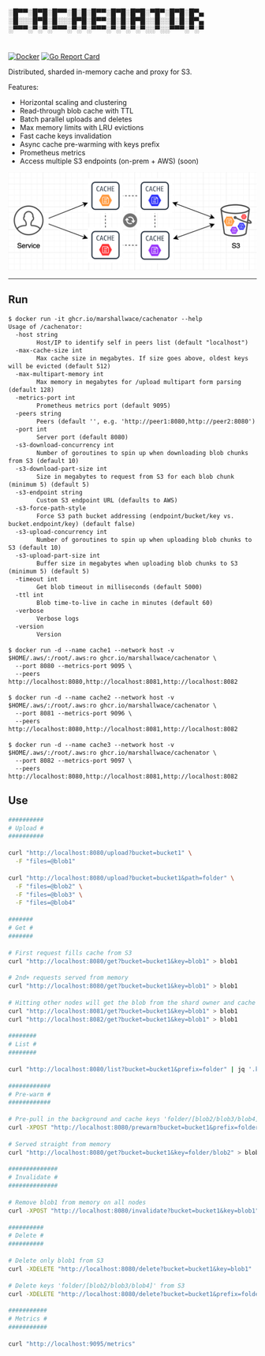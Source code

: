 <span style="">&#9617;&#9608;&#9600;&#9600;&#9617;&#9608;&#9600;&#9608;&#9617;&#9608;&#9600;&#9600;&#9617;&#9608;&#9617;&#9608;&#9617;&#9608;&#9600;&#9600;&#9617;&#9608;&#9600;&#9608;&#9617;&#9608;&#9600;&#9608;&#9617;&#9600;&#9608;&#9600;&#9617;&#9608;&#9600;&#9608;&#9617;&#9608;&#9600;&#9604;</span><br />
<span style="">&#9617;&#9608;&#9617;&#9617;&#9617;&#9608;&#9600;&#9608;&#9617;&#9608;&#9617;&#9617;&#9617;&#9608;&#9600;&#9608;&#9617;&#9608;&#9600;&#9600;&#9617;&#9608;&#9617;&#9608;&#9617;&#9608;&#9600;&#9608;&#9617;&#9617;&#9608;&#9617;&#9617;&#9608;&#9617;&#9608;&#9617;&#9608;&#9600;&#9604;</span><br />
<span style="">&#9617;&#9600;&#9600;&#9600;&#9617;&#9600;&#9617;&#9600;&#9617;&#9600;&#9600;&#9600;&#9617;&#9600;&#9617;&#9600;&#9617;&#9600;&#9600;&#9600;&#9617;&#9600;&#9617;&#9600;&#9617;&#9600;&#9617;&#9600;&#9617;&#9617;&#9600;&#9617;&#9617;&#9600;&#9600;&#9600;&#9617;&#9600;&#9617;&#9600;</span><br />

#

[![Docker](https://github.com/MarshallWace/cachenator/workflows/Publish%20Docker/badge.svg)](https://github.com/MarshallWace/cachenator/actions?query=workflow%3A%22Publish+Docker%22) [![Go Report Card](https://goreportcard.com/badge/github.com/MarshallWace/cachenator)](https://goreportcard.com/report/github.com/MarshallWace/cachenator)

Distributed, sharded in-memory cache and proxy for S3.

Features:

- Horizontal scaling and clustering
- Read-through blob cache with TTL
- Batch parallel uploads and deletes
- Max memory limits with LRU evictions
- Fast cache keys invalidation
- Async cache pre-warming with keys prefix
- Prometheus metrics
- Access multiple S3 endpoints (on-prem + AWS) (soon)

<img src="./docs/diagram.png">

---

## Run

```
$ docker run -it ghcr.io/marshallwace/cachenator --help
Usage of /cachenator:
  -host string
    	Host/IP to identify self in peers list (default "localhost")
  -max-cache-size int
    	Max cache size in megabytes. If size goes above, oldest keys will be evicted (default 512)
  -max-multipart-memory int
    	Max memory in megabytes for /upload multipart form parsing (default 128)
  -metrics-port int
    	Prometheus metrics port (default 9095)
  -peers string
    	Peers (default '', e.g. 'http://peer1:8080,http://peer2:8080')
  -port int
    	Server port (default 8080)
  -s3-download-concurrency int
    	Number of goroutines to spin up when downloading blob chunks from S3 (default 10)
  -s3-download-part-size int
    	Size in megabytes to request from S3 for each blob chunk (minimum 5) (default 5)
  -s3-endpoint string
    	Custom S3 endpoint URL (defaults to AWS)
  -s3-force-path-style
    	Force S3 path bucket addressing (endpoint/bucket/key vs. bucket.endpoint/key) (default false)
  -s3-upload-concurrency int
    	Number of goroutines to spin up when uploading blob chunks to S3 (default 10)
  -s3-upload-part-size int
    	Buffer size in megabytes when uploading blob chunks to S3 (minimum 5) (default 5)
  -timeout int
    	Get blob timeout in milliseconds (default 5000)
  -ttl int
    	Blob time-to-live in cache in minutes (default 60)
  -verbose
    	Verbose logs
  -version
    	Version

$ docker run -d --name cache1 --network host -v $HOME/.aws/:/root/.aws:ro ghcr.io/marshallwace/cachenator \
  --port 8080 --metrics-port 9095 \
  --peers http://localhost:8080,http://localhost:8081,http://localhost:8082

$ docker run -d --name cache2 --network host -v $HOME/.aws/:/root/.aws:ro ghcr.io/marshallwace/cachenator \
  --port 8081 --metrics-port 9096 \
  --peers http://localhost:8080,http://localhost:8081,http://localhost:8082

$ docker run -d --name cache3 --network host -v $HOME/.aws/:/root/.aws:ro ghcr.io/marshallwace/cachenator \
  --port 8082 --metrics-port 9097 \
  --peers http://localhost:8080,http://localhost:8081,http://localhost:8082
```

## Use

```bash
##########
# Upload #
##########

curl "http://localhost:8080/upload?bucket=bucket1" \
  -F "files=@blob1"

curl "http://localhost:8080/upload?bucket=bucket1&path=folder" \
  -F "files=@blob2" \
  -F "files=@blob3" \
  -F "files=@blob4"

#######
# Get #
#######

# First request fills cache from S3
curl "http://localhost:8080/get?bucket=bucket1&key=blob1" > blob1

# 2nd+ requests served from memory
curl "http://localhost:8080/get?bucket=bucket1&key=blob1" > blob1

# Hitting other nodes will get the blob from the shard owner and cache it as well before returning
curl "http://localhost:8081/get?bucket=bucket1&key=blob1" > blob1
curl "http://localhost:8082/get?bucket=bucket1&key=blob1" > blob1

########
# List #
########

curl "http://localhost:8080/list?bucket=bucket1&prefix=folder" | jq '.keys'

############
# Pre-warm #
############

# Pre-pull in the background and cache keys 'folder/[blob2/blob3/blob4]'
curl -XPOST "http://localhost:8080/prewarm?bucket=bucket1&prefix=folder/blob"

# Served straight from memory
curl "http://localhost:8080/get?bucket=bucket1&key=folder/blob2" > blob2

##############
# Invalidate #
##############

# Remove blob1 from memory on all nodes
curl -XPOST "http://localhost:8080/invalidate?bucket=bucket1&key=blob1"

##########
# Delete #
##########

# Delete only blob1 from S3
curl -XDELETE "http://localhost:8080/delete?bucket=bucket1&key=blob1"

# Delete keys 'folder/[blob2/blob3/blob4]' from S3
curl -XDELETE "http://localhost:8080/delete?bucket=bucket1&prefix=folder/blob"

###########
# Metrics #
###########

curl "http://localhost:9095/metrics"
```
